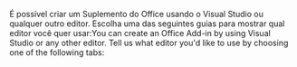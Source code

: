 <span data-ttu-id="8c727-p101">É possível criar um Suplemento do Office usando o Visual Studio ou qualquer outro editor. Escolha uma das seguintes guias para mostrar qual editor você quer usar:</span><span class="sxs-lookup"><span data-stu-id="8c727-p101">You can create an Office Add-in by using Visual Studio or any other editor. Tell us what editor you'd like to use by choosing one of the following tabs:</span></span>
